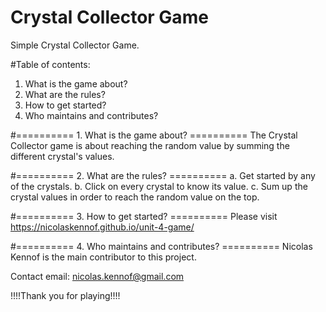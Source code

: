 # Crystal Collector Game
Simple Crystal Collector Game.

#Table of contents:
1. What is the game about?
2. What are the rules?
3. How to get started?
4. Who maintains and contributes?

#========== 1. What is the game about? ==========
The Crystal Collector game is about reaching the random value by summing the different crystal's values.

#========== 2. What are the rules? ==========
a. Get started by any of the crystals.
b. Click on every crystal to know its value.
c. Sum up the crystal values in order to reach the random value on the top.

#========== 3. How to get started? ==========
Please visit https://nicolaskennof.github.io/unit-4-game/

#========== 4. Who maintains and contributes? ==========
Nicolas Kennof is the main contributor to this project.

Contact email: nicolas.kennof@gmail.com

!!!!Thank you for playing!!!!